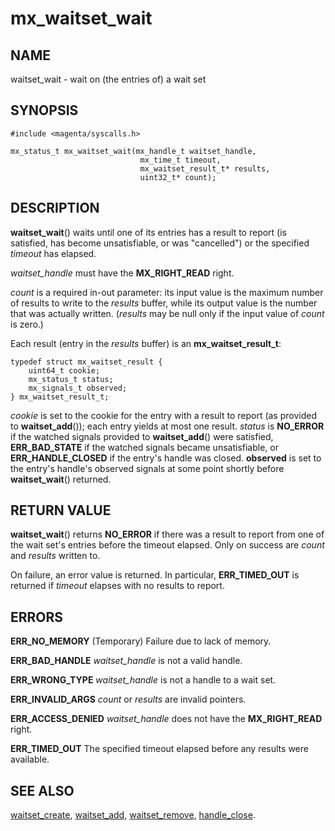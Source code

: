 # mx_waitset_wait

## NAME

waitset_wait - wait on (the entries of) a wait set

## SYNOPSIS

```
#include <magenta/syscalls.h>

mx_status_t mx_waitset_wait(mx_handle_t waitset_handle,
                             mx_time_t timeout,
                             mx_waitset_result_t* results,
                             uint32_t* count);
```

## DESCRIPTION

**waitset_wait**() waits until one of its entries has a result to report (is
satisfied, has become unsatisfiable, or was "cancelled") or the specified
*timeout* has elapsed.

*waitset_handle* must have the **MX_RIGHT_READ** right.

*count* is a required in-out parameter: its input value is the maximum
number of results to write to the *results* buffer, while its output value is
the number that was actually written. (*results* may be null only if the input
value of *count* is zero.)

Each result (entry in the *results* buffer) is an **mx_waitset_result_t**:
```
typedef struct mx_waitset_result {
    uint64_t cookie;
    mx_status_t status;
    mx_signals_t observed;
} mx_waitset_result_t;
```
*cookie* is set to the cookie for the entry with a result to report (as provided
to **waitset_add**()); each entry yields at most one result. *status* is
**NO_ERROR** if the watched signals provided to **waitset_add**() were
satisfied, **ERR_BAD_STATE** if the watched signals became unsatisfiable, or
**ERR_HANDLE_CLOSED** if the entry's handle was closed. **observed** is set
to the entry's handle's observed signals at some point shortly before
**waitset_wait**() returned.

## RETURN VALUE

**waitset_wait**() returns **NO_ERROR** if there was a result
to report from one of the wait set's entries before the timeout elapsed. Only on
success are *count* and *results* written to.

On failure, an error value is returned. In particular, **ERR_TIMED_OUT** is
returned if *timeout* elapses with no results to report.

## ERRORS

**ERR_NO_MEMORY**  (Temporary) Failure due to lack of memory.

**ERR_BAD_HANDLE**  *waitset_handle* is not a valid handle.

**ERR_WRONG_TYPE**  *waitset_handle* is not a handle to a wait set.

**ERR_INVALID_ARGS**  *count* or *results* are invalid pointers.

**ERR_ACCESS_DENIED**  *waitset_handle* does not have the **MX_RIGHT_READ**
right.

**ERR_TIMED_OUT**  The specified timeout elapsed before any results were
available.

## SEE ALSO

[waitset_create](waitset_create.md),
[waitset_add](waitset_remove.md),
[waitset_remove](waitset_remove.md),
[handle_close](handle_close.md).
